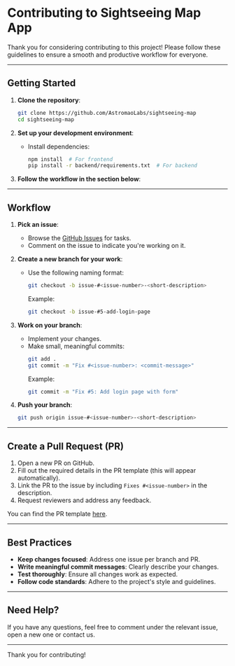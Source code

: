 # **Contributing to Sightseeing Map App**

Thank you for considering contributing to this project! Please follow these guidelines to ensure a smooth and productive workflow for everyone.

---

## **Getting Started**

1. **Clone the repository**:
   ```bash
   git clone https://github.com/AstromaoLabs/sightseeing-map
   cd sightseeing-map
   ```

2. **Set up your development environment**:
   - Install dependencies:
     ```bash
     npm install  # For frontend
     pip install -r backend/requirements.txt  # For backend
     ```

3. **Follow the workflow in the section below**:

---

## **Workflow**

1. **Pick an issue**:
   - Browse the [GitHub Issues](https://github.com/AstromaoLabs/sightseeing-map/issues) for tasks.
   - Comment on the issue to indicate you're working on it.

2. **Create a new branch for your work**:
   - Use the following naming format:
     ```bash
     git checkout -b issue-#<issue-number>-<short-description>
     ```
     Example:
     ```bash
     git checkout -b issue-#5-add-login-page
     ```
     
3. **Work on your branch**:
   - Implement your changes.
   - Make small, meaningful commits:
     ```bash
     git add .
     git commit -m "Fix #<issue-number>: <commit-message>"
     ```
     Example:
     ```bash
     git commit -m "Fix #5: Add login page with form"
     ```

3. **Push your branch**:
   ```bash
   git push origin issue-#<issue-number>-<short-description>
   ```

---

## **Create a Pull Request (PR)**

1. Open a new PR on GitHub.
2. Fill out the required details in the PR template (this will appear automatically).
3. Link the PR to the issue by including `Fixes #<issue-number>` in the description.
4. Request reviewers and address any feedback.

You can find the PR template [here](.github/pull_request_template.md).

---

## **Best Practices**

- **Keep changes focused**: Address one issue per branch and PR.
- **Write meaningful commit messages**: Clearly describe your changes.
- **Test thoroughly**: Ensure all changes work as expected.
- **Follow code standards**: Adhere to the project's style and guidelines.

---

## **Need Help?**

If you have any questions, feel free to comment under the relevant issue, open a new one or contact us.

---

Thank you for contributing!
